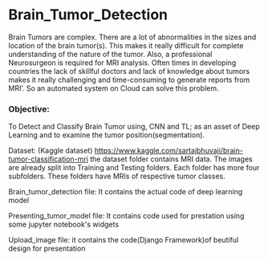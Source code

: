 # Brain_Tumor_Detection

Brain Tumors are complex. There are a lot of abnormalities in the sizes and location of the brain tumor(s). This makes it really difficult for complete understanding of the nature of the tumor. Also, a professional Neurosurgeon is required for MRI analysis. Often times in developing countries the lack of skillful doctors and lack of knowledge about tumors makes it really challenging and time-consuming to generate reports from MRI’. So an automated system on Cloud can solve this problem.

### Objective:
To Detect and Classify Brain Tumor using, CNN and TL; as an asset of Deep Learning and to examine the tumor position(segmentation).

Dataset: (Kaggle dataset)
https://www.kaggle.com/sartajbhuvaji/brain-tumor-classification-mri
the dataset folder contains MRI data. The images are already split into Training and Testing folders.
Each folder has more four subfolders. These folders have MRIs of respective tumor classes.

Brain_tumor_detection file: It contains the actual code of deep learning model

Presenting_tumor_model file: It contains code used for prestation using some jupyter notebook's widgets

Upload_image file: it contains the code(Django Framework)of beutiful design for presentation
